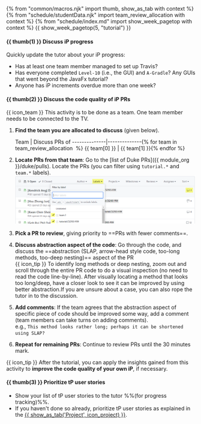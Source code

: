 {% from "common/macros.njk" import thumb, show_as_tab with context %}
{% from "schedule/studentData.njk" import team_review_allocation with context %}
{% from "schedule/index.md" import show_week_pagetop with context %}
{{ show_week_pagetop(5, "tutorial") }}

#### {{ thumb(1) }} Discuss iP progress

Quickly update the tutor about your iP progress:
* Has at least one team member managed to set up Travis?
* Has everyone completed `Level-10` (i.e., the GUI) and `A-Gradle`? Any GUIs that went beyond the JavaFx tutorial?
* Anyone has iP increments overdue more than one week?

#### {{ thumb(2) }} Discuss the code quality of iP PRs

<div class="indented">

{{ icon_team }} This activity is to be done as a team. One team member needs to be connected to the TV.
</div>

1. **Find the team you are allocated to discuss** (given below).

   <panel header="Team allocation for the code quality discussion" minimized >
   
   Team          | Discuss PRs of
   --------------|--------------{% for team in team_review_allocation  %}
   {{ team[0] }} | {{ team[1] }}{% endfor %}
   </panel>
   <p/>

1. **Locate PRs from that team**: Go to the [list of Duke PRs]({{ module_org }}/duke/pulls). Locate the PRs (you can filter using `tutorial.*` and `team.*` labels).
   <img src="../../admin/images/filterPrsUsingLabels.png" />
1. **Pick a PR to review**, giving priority to ==PRs with fewer comments==.
1. **Discuss abstraction aspect of the code**: Go through the code, and discuss the ==abstraction (SLAP, arrow-head style code, too-long methods, too-deep nesting)== aspect of the PR<br/>
   {{ icon_tip }} To identify long methods or deep nesting, zoom out and scroll through the entire PR code to do a visual inspection (no need to read the code line-by-line). After visually locating a method that looks too long/deep, have a closer look to see it can be improved by using better abstraction.If you are unsure about a case, you can also rope the tutor in to the discussion.
1. **Add comments**: If the team agrees that the abstraction aspect of specific piece of code should be improved some way, add a comment (team members can take turns on adding comments).<br/>
   e.g., `This method looks rather long; perhaps it can be shortened using SLAP?`
1. **Repeat for remaining PRs**: Continue to review PRs until the 30 minutes mark.

<div class="indented">

{{ icon_tip }} After the tutorial, you can apply the insights gained from this activity to **improve the code quality of your own iP**, if necessary.
</div>

#### {{ thumb(3) }} Prioritize tP user stories

* Show your list of tP user stories to the tutor %%(for progress tracking)%%.
* If you haven't done so already, prioritize tP user stories as explained in the [{{ show_as_tab('Project', icon_project) }}](project.html#2-prioritize-the-user-stories-before-or-during-the-tutorial).

